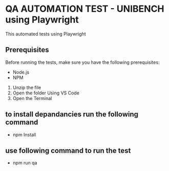 # QA AUTOMATION TEST - UNIBENCH using Playwright

This automated tests using Playwright

## Prerequisites

Before running the tests, make sure you have the following prerequisites:

- Node.js
- NPM

1. Unzip the file
2. Open the folder Using VS Code
3. Open the Terminal

## to install depandancies run the following command

- npm Install

## use following command to run the test

- npm run qa
